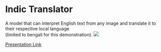 <h1>Indic Translator</h1>
A model that can interpret English text from any image and translate it to their respective local language
<br>
(limited to bengali for this demonstration).


<img src="https://drive.google.com/file/d/1cCeqOOYJwvgU0MUuehnOa-0djGi9RciB/view?usp=sharing">



[Presentation Link](https://docs.google.com/presentation/d/1cBJTNEVVmxKuSb_zJwvsYN_Pj5AGNrd04TDG8plKC1o/edit?usp=sharing)




